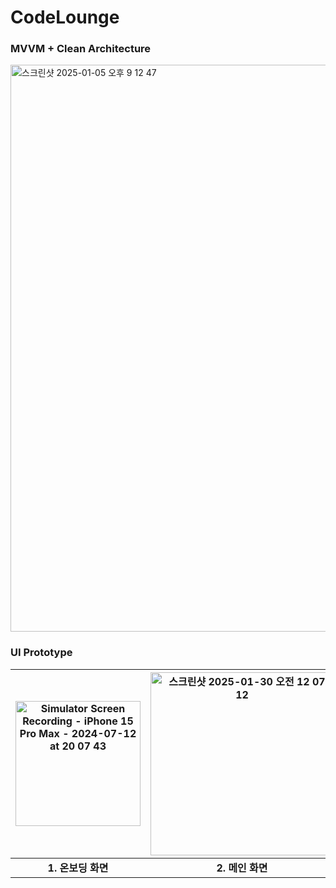 #  CodeLounge

### MVVM + Clean Architecture
<img width="907" alt="스크린샷 2025-01-05 오후 9 12 47" src="https://github.com/user-attachments/assets/d90366e0-7203-4f1c-be88-1d6c657ca518" />

### UI Prototype
<img src="https://github.com/user-attachments/assets/f903ff96-e2e4-42fb-b7a0-ab3228b8d189" alt="Simulator Screen Recording - iPhone 15 Pro Max - 2024-07-12 at 20 07 43" style="width: 200px;"> | <img width="293" alt="스크린샷 2025-01-30 오전 12 07 12" src="https://github.com/user-attachments/assets/6f64fd99-8a43-4fba-bed8-296883138e3d" /> | <img width="293" alt="스크린샷 2025-01-30 오전 12 06 20" src="https://github.com/user-attachments/assets/ca624d38-01f5-4d09-8bfe-b1931d47381d" />
:--------------:|:--------------:|:--------------:
**1. 온보딩 화면** |**2. 메인 화면** | **3. 상세 화면**






